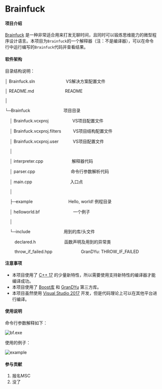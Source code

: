 # Brainfuck

#### 项目介绍
[Brainfuck](https://en.wikipedia.org/wiki/Brainfuck) 是一种非常适合用来打发无聊时间，且同时可以锻炼思维能力的微型程序设计语言。本项目为`Brainfuck`的一个解释器（注：不是编译器），可以在命令行中运行编写的`Brainfuck`代码并查看结果。

#### 软件架构

目录结构说明：

│  Brainfuck.sln&nbsp;&nbsp;&nbsp;&nbsp;&nbsp;&nbsp;&nbsp;&nbsp;&nbsp;&nbsp;&nbsp;&nbsp;&nbsp;&nbsp;&nbsp;&nbsp;&nbsp;&nbsp;&nbsp;&nbsp;&nbsp;&nbsp;&nbsp;&nbsp;&nbsp;&nbsp;VS解决方案配置文件  

│  README.md&nbsp;&nbsp;&nbsp;&nbsp;&nbsp;&nbsp;&nbsp;&nbsp;&nbsp;&nbsp;&nbsp;&nbsp;&nbsp;&nbsp;&nbsp;&nbsp;&nbsp;&nbsp;&nbsp;&nbsp;&nbsp;&nbsp;&nbsp;&nbsp;&nbsp;&nbsp;README  

│  
  
└─Brainfuck&nbsp;&nbsp;&nbsp;&nbsp;&nbsp;&nbsp;&nbsp;&nbsp;&nbsp;&nbsp;&nbsp;&nbsp;&nbsp;&nbsp;&nbsp;&nbsp;&nbsp;&nbsp;&nbsp;&nbsp;&nbsp;&nbsp;&nbsp;&nbsp;&nbsp;&nbsp;&nbsp;&nbsp;项目目录  
  
&nbsp;&nbsp;&nbsp;&nbsp;│  Brainfuck.vcxproj&nbsp;&nbsp;&nbsp;&nbsp;&nbsp;&nbsp;&nbsp;&nbsp;&nbsp;&nbsp;&nbsp;&nbsp;&nbsp;&nbsp;&nbsp;&nbsp;&nbsp;&nbsp;&nbsp;&nbsp;VS项目配置文件  
  
&nbsp;&nbsp;&nbsp;&nbsp;│  Brainfuck.vcxproj.filters&nbsp;&nbsp;&nbsp;&nbsp;&nbsp;&nbsp;&nbsp;&nbsp;&nbsp;&nbsp;VS项目结构配置文件  
  
&nbsp;&nbsp;&nbsp;&nbsp;│  Brainfuck.vcxproj.user&nbsp;&nbsp;&nbsp;&nbsp;&nbsp;&nbsp;&nbsp;&nbsp;&nbsp;&nbsp;&nbsp;&nbsp;VS项目配置文件  
  
&nbsp;&nbsp;&nbsp;&nbsp;│  
  
&nbsp;&nbsp;&nbsp;&nbsp;│  interpreter.cpp&nbsp;&nbsp;&nbsp;&nbsp;&nbsp;&nbsp;&nbsp;&nbsp;&nbsp;&nbsp;&nbsp;&nbsp;&nbsp;&nbsp;&nbsp;&nbsp;&nbsp;&nbsp;&nbsp;&nbsp;&nbsp;&nbsp;&nbsp;&nbsp;解释器代码  
  
&nbsp;&nbsp;&nbsp;&nbsp;│  parser.cpp&nbsp;&nbsp;&nbsp;&nbsp;&nbsp;&nbsp;&nbsp;&nbsp;&nbsp;&nbsp;&nbsp;&nbsp;&nbsp;&nbsp;&nbsp;&nbsp;&nbsp;&nbsp;&nbsp;&nbsp;&nbsp;&nbsp;&nbsp;&nbsp;&nbsp;&nbsp;&nbsp;&nbsp;&nbsp;&nbsp;命令行参数解析代码  
  
&nbsp;&nbsp;&nbsp;&nbsp;│  main.cpp&nbsp;&nbsp;&nbsp;&nbsp;&nbsp;&nbsp;&nbsp;&nbsp;&nbsp;&nbsp;&nbsp;&nbsp;&nbsp;&nbsp;&nbsp;&nbsp;&nbsp;&nbsp;&nbsp;&nbsp;&nbsp;&nbsp;&nbsp;&nbsp;&nbsp;&nbsp;&nbsp;&nbsp;&nbsp;&nbsp;&nbsp;&nbsp;入口点  
  
&nbsp;&nbsp;&nbsp;&nbsp;│  
  
&nbsp;&nbsp;&nbsp;&nbsp;├─example&nbsp;&nbsp;&nbsp;&nbsp;&nbsp;&nbsp;&nbsp;&nbsp;&nbsp;&nbsp;&nbsp;&nbsp;&nbsp;&nbsp;&nbsp;&nbsp;&nbsp;&nbsp;&nbsp;&nbsp;&nbsp;&nbsp;&nbsp;&nbsp;&nbsp;&nbsp;&nbsp;&nbsp;&nbsp;&nbsp;Hello, world! 例程目录  
  
&nbsp;&nbsp;&nbsp;&nbsp;│      helloworld.bf&nbsp;&nbsp;&nbsp;&nbsp;&nbsp;&nbsp;&nbsp;&nbsp;&nbsp;&nbsp;&nbsp;&nbsp;&nbsp;&nbsp;&nbsp;&nbsp;&nbsp;&nbsp;&nbsp;&nbsp;&nbsp;&nbsp;&nbsp;&nbsp;&nbsp;&nbsp;&nbsp;&nbsp;一个例子  
  
&nbsp;&nbsp;&nbsp;&nbsp;│  
  
&nbsp;&nbsp;&nbsp;&nbsp;└─include&nbsp;&nbsp;&nbsp;&nbsp;&nbsp;&nbsp;&nbsp;&nbsp;&nbsp;&nbsp;&nbsp;&nbsp;&nbsp;&nbsp;&nbsp;&nbsp;&nbsp;&nbsp;&nbsp;&nbsp;&nbsp;&nbsp;&nbsp;&nbsp;&nbsp;&nbsp;&nbsp;&nbsp;用到的库/头文件  
  
&nbsp;&nbsp;&nbsp;&nbsp;&nbsp;&nbsp;&nbsp;&nbsp;declared.h&nbsp;&nbsp;&nbsp;&nbsp;&nbsp;&nbsp;&nbsp;&nbsp;&nbsp;&nbsp;&nbsp;&nbsp;&nbsp;&nbsp;&nbsp;&nbsp;&nbsp;&nbsp;&nbsp;&nbsp;&nbsp;&nbsp;&nbsp;&nbsp;函数声明及用到的异常类  
  
&nbsp;&nbsp;&nbsp;&nbsp;&nbsp;&nbsp;&nbsp;&nbsp;throw_if_failed.hpp&nbsp;&nbsp;&nbsp;&nbsp;&nbsp;&nbsp;&nbsp;&nbsp;&nbsp;&nbsp;&nbsp;&nbsp;&nbsp;&nbsp;&nbsp;&nbsp;&nbsp;&nbsp;&nbsp;&nbsp;&nbsp;&nbsp;&nbsp;&nbsp;GranDYu: THROW_IF_FAILED  


#### 注意事项

- 本项目使用了 [C++ 17](https://isocpp.org/std/the-standard) 的少量新特性，所以需要使用支持新特性的编译器才能编译成功。
- 本项目使用了 [Boost库](https://www.boost.org/) 和 [GranDYu](https://gitee.com/spwang/GranDYu) 第三方库。
- 本项目虽然使用 [Visual Studio 2017](https://visualstudio.microsoft.com/) 开发，但是代码理论上可以在其他平台进行编译。

#### 使用说明

命令行参数解释如下：

![bf.exe](http://omjn1u0j6.bkt.clouddn.com/18-9-27/4058221.jpg)

使用的例子：

![example](http://omjn1u0j6.bkt.clouddn.com/18-9-27/78986759.jpg)

#### 参与贡献

1. 报名MSC
2. 没了
